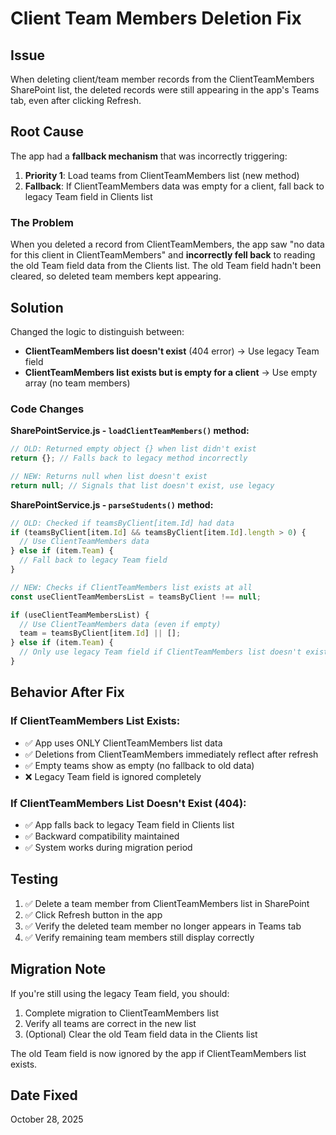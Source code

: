 # Client Team Members Deletion Fix

## Issue
When deleting client/team member records from the ClientTeamMembers SharePoint list, the deleted records were still appearing in the app's Teams tab, even after clicking Refresh.

## Root Cause
The app had a **fallback mechanism** that was incorrectly triggering:

1. **Priority 1**: Load teams from ClientTeamMembers list (new method)
2. **Fallback**: If ClientTeamMembers data was empty for a client, fall back to legacy Team field in Clients list

### The Problem
When you deleted a record from ClientTeamMembers, the app saw "no data for this client in ClientTeamMembers" and **incorrectly fell back** to reading the old Team field data from the Clients list. The old Team field hadn't been cleared, so deleted team members kept appearing.

## Solution
Changed the logic to distinguish between:
- **ClientTeamMembers list doesn't exist** (404 error) → Use legacy Team field
- **ClientTeamMembers list exists but is empty for a client** → Use empty array (no team members)

### Code Changes

**SharePointService.js - `loadClientTeamMembers()` method:**
```javascript
// OLD: Returned empty object {} when list didn't exist
return {}; // Falls back to legacy method incorrectly

// NEW: Returns null when list doesn't exist
return null; // Signals that list doesn't exist, use legacy
```

**SharePointService.js - `parseStudents()` method:**
```javascript
// OLD: Checked if teamsByClient[item.Id] had data
if (teamsByClient[item.Id] && teamsByClient[item.Id].length > 0) {
  // Use ClientTeamMembers data
} else if (item.Team) {
  // Fall back to legacy Team field
}

// NEW: Checks if ClientTeamMembers list exists at all
const useClientTeamMembersList = teamsByClient !== null;

if (useClientTeamMembersList) {
  // Use ClientTeamMembers data (even if empty)
  team = teamsByClient[item.Id] || [];
} else if (item.Team) {
  // Only use legacy Team field if ClientTeamMembers list doesn't exist
}
```

## Behavior After Fix

### If ClientTeamMembers List Exists:
- ✅ App uses ONLY ClientTeamMembers list data
- ✅ Deletions from ClientTeamMembers immediately reflect after refresh
- ✅ Empty teams show as empty (no fallback to old data)
- ❌ Legacy Team field is ignored completely

### If ClientTeamMembers List Doesn't Exist (404):
- ✅ App falls back to legacy Team field in Clients list
- ✅ Backward compatibility maintained
- ✅ System works during migration period

## Testing
1. ✅ Delete a team member from ClientTeamMembers list in SharePoint
2. ✅ Click Refresh button in the app
3. ✅ Verify the deleted team member no longer appears in Teams tab
4. ✅ Verify remaining team members still display correctly

## Migration Note
If you're still using the legacy Team field, you should:
1. Complete migration to ClientTeamMembers list
2. Verify all teams are correct in the new list
3. (Optional) Clear the old Team field data in the Clients list

The old Team field is now ignored by the app if ClientTeamMembers list exists.

## Date Fixed
October 28, 2025
